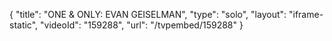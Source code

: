 {
    "title": "ONE & ONLY: EVAN GEISELMAN",
    "type": "solo",
    "layout": "iframe-static",
    "videoId": "159288",
    "url": "\/tvpembed\/159288"
}